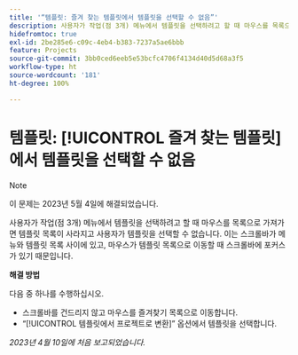 ```yaml
---
title: '“템플릿: 즐겨 찾는 템플릿에서 템플릿을 선택할 수 없음”'
description: 사용자가 작업(점 3개) 메뉴에서 템플릿을 선택하려고 할 때 마우스를 목록으로 가져가면 템플릿 목록이 사라지고 사용자가 템플릿을 선택할 수 없습니다. 이는 스크롤바가 메뉴와 템플릿 목록 사이에 있고, 마우스가 템플릿 목록으로 이동할 때 스크롤바에 포커스가 있기 때문입니다.
hidefromtoc: true
exl-id: 2be285e6-c09c-4eb4-b383-7237a5ae6bbb
feature: Projects
source-git-commit: 3bb0ced6eeb5e53bcfc4706f4134d40d5d68a3f5
workflow-type: ht
source-wordcount: '181'
ht-degree: 100%

---
```


# 템플릿: [!UICONTROL 즐겨 찾는 템플릿]에서 템플릿을 선택할 수 없음

>[!NOTE]
>
>이 문제는 2023년 5월 4일에 해결되었습니다.

사용자가 작업(점 3개) 메뉴에서 템플릿을 선택하려고 할 때 마우스를 목록으로 가져가면 템플릿 목록이 사라지고 사용자가 템플릿을 선택할 수 없습니다. 이는 스크롤바가 메뉴와 템플릿 목록 사이에 있고, 마우스가 템플릿 목록으로 이동할 때 스크롤바에 포커스가 있기 때문입니다.

**해결 방법**

다음 중 하나를 수행하십시오.

* 스크롤바를 건드리지 않고 마우스를 즐겨찾기 목록으로 이동합니다.
* “[!UICONTROL 템플릿에서 프로젝트로 변환]” 옵션에서 템플릿을 선택합니다.

_2023년 4월 10일에 처음 보고되었습니다._
